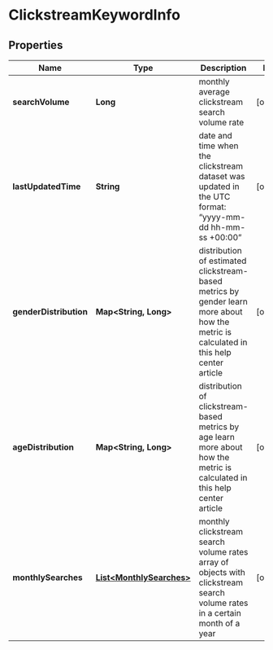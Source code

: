 

# ClickstreamKeywordInfo


## Properties

| Name | Type | Description | Notes |
|------------ | ------------- | ------------- | -------------|
|**searchVolume** | **Long** | monthly average clickstream search volume rate |  [optional] |
|**lastUpdatedTime** | **String** | date and time when the clickstream dataset was updated in the UTC format: “yyyy-mm-dd hh-mm-ss +00:00” |  [optional] |
|**genderDistribution** | **Map&lt;String, Long&gt;** | distribution of estimated clickstream-based metrics by gender learn more about how the metric is calculated in this help center article |  [optional] |
|**ageDistribution** | **Map&lt;String, Long&gt;** | distribution of clickstream-based metrics by age learn more about how the metric is calculated in this help center article |  [optional] |
|**monthlySearches** | [**List&lt;MonthlySearches&gt;**](MonthlySearches.md) | monthly clickstream search volume rates array of objects with clickstream search volume rates in a certain month of a year |  [optional] |



